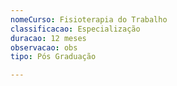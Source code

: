 ```yaml
---
nomeCurso: Fisioterapia do Trabalho
classificacao: Especialização
duracao: 12 meses
observacao: obs
tipo: Pós Graduação

---
```


